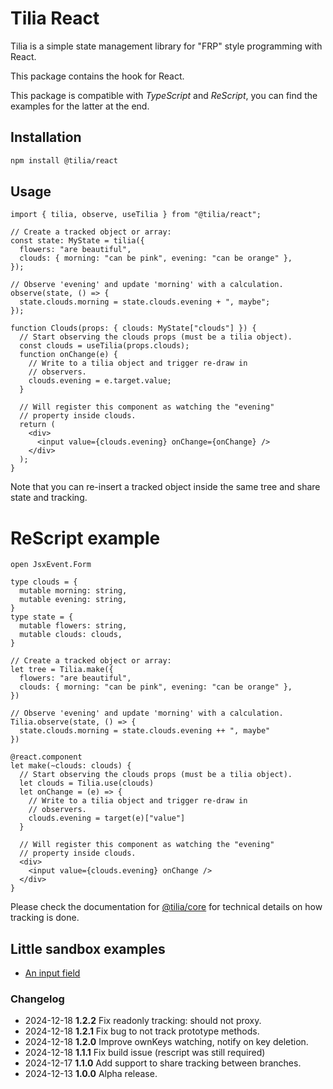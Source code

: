 # Tilia React

Tilia is a simple state management library for "FRP" style programming with
React.

This package contains the hook for React.

This package is compatible with _TypeScript_ and _ReScript_, you can find the
examples for the latter at the end.

## Installation

```sh
npm install @tilia/react
```

## Usage

```tsx
import { tilia, observe, useTilia } from "@tilia/react";

// Create a tracked object or array:
const state: MyState = tilia({
  flowers: "are beautiful",
  clouds: { morning: "can be pink", evening: "can be orange" },
});

// Observe 'evening' and update 'morning' with a calculation.
observe(state, () => {
  state.clouds.morning = state.clouds.evening + ", maybe";
});

function Clouds(props: { clouds: MyState["clouds"] }) {
  // Start observing the clouds props (must be a tilia object).
  const clouds = useTilia(props.clouds);
  function onChange(e) {
    // Write to a tilia object and trigger re-draw in
    // observers.
    clouds.evening = e.target.value;
  }

  // Will register this component as watching the "evening"
  // property inside clouds.
  return (
    <div>
      <input value={clouds.evening} onChange={onChange} />
    </div>
  );
}
```

Note that you can re-insert a tracked object inside the same tree and share
state and tracking.

# ReScript example

```res
open JsxEvent.Form

type clouds = {
  mutable morning: string,
  mutable evening: string,
}
type state = {
  mutable flowers: string,
  mutable clouds: clouds,
}

// Create a tracked object or array:
let tree = Tilia.make({
  flowers: "are beautiful",
  clouds: { morning: "can be pink", evening: "can be orange" },
})

// Observe 'evening' and update 'morning' with a calculation.
Tilia.observe(state, () => {
  state.clouds.morning = state.clouds.evening ++ ", maybe"
})

@react.component
let make(~clouds: clouds) {
  // Start observing the clouds props (must be a tilia object).
  let clouds = Tilia.use(clouds)
  let onChange = (e) => {
    // Write to a tilia object and trigger re-draw in
    // observers.
    clouds.evening = target(e)["value"]
  }

  // Will register this component as watching the "evening"
  // property inside clouds.
  <div>
    <input value={clouds.evening} onChange />
  </div>
}
```

Please check the documentation for [@tilia/core](../core/README.md) for technical details on how tracking is done.

## Little sandbox examples

- [An input field](https://codesandbox.io/p/sandbox/react-ts)

### Changelog

- 2024-12-18 **1.2.2** Fix readonly tracking: should not proxy.
- 2024-12-18 **1.2.1** Fix bug to not track prototype methods.
- 2024-12-18 **1.2.0** Improve ownKeys watching, notify on key deletion.
- 2024-12-18 **1.1.1** Fix build issue (rescript was still required)
- 2024-12-17 **1.1.0** Add support to share tracking between branches.
- 2024-12-13 **1.0.0** Alpha release.
